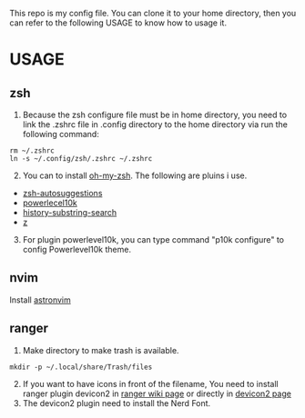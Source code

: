 This repo is my config file. You can clone it to your home directory, then you can refer to the following USAGE to know how to usage it.  

# USAGE

## zsh
1. Because the zsh configure file must be in home directory, you need to link the .zshrc file in .config directory to the home directory via run the following command: 
```
rm ~/.zshrc
ln -s ~/.config/zsh/.zshrc ~/.zshrc 
```
2. You can to install [oh-my-zsh](https://ohmyz.sh/#install). 
The following are pluins i use.
- [zsh-autosuggestions](https://github.com/zsh-users/zsh-autosuggestions)
- [powerlecel10k](https://github.com/romkatv/powerlevel10k)
- [history-substring-search](https://github.com/ohmyzsh/ohmyzsh/tree/master/plugins/history-substring-search)
- [z](https://github.com/ohmyzsh/ohmyzsh/tree/master/plugins/z)
3. For plugin powerlevel10k, you can type command "p10k configure" to config Powerlevel10k theme. 

## nvim
Install [astronvim](https://astronvim.github.io)

## ranger
1. Make directory to make trash is available.
```
mkdir -p ~/.local/share/Trash/files 
```
2. If you want to have icons in front of the filename, You need to install ranger plugin devicon2 in [ranger wiki page](https://github.com/ranger/ranger/wiki) or directly in [devicon2 page](https://github.com/cdump/ranger-devicons2)
3. The devicon2 plugin need to install the Nerd Font. 

